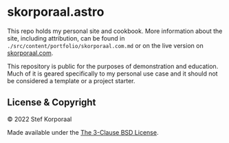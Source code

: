 # skorporaal.astro

This repo holds my personal site and cookbook. More information about the site, including attribution, can be found in `./src/content/portfolio/skorporaal.com.md` or on the live version on [skorporaal.com](https://skorporaal.com/portfolio/skorporaalcom/).

This repository is public for the purposes of demonstration and education. Much of it is geared specifically to my personal use case and it should not be considered a template or a project starter.

## License & Copyright

© 2022 Stef Korporaal

Made available under the [The 3-Clause BSD License](https://opensource.org/licenses/BSD-3-Clause).
